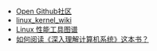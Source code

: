 # <!-- {docsify-ignore-all} -->
* [Open Github社区](https://open.itc.cn/)
* [linux_kernel_wiki](https://github.com/0voice/linux_kernel_wiki)
* [Linux 性能工具图谱](https://www.brendangregg.com/linuxperf.html)
* [如何阅读《深入理解计算机系统》这本书？](https://javabetter.cn/xuexijianyi/read-csapp.html)
